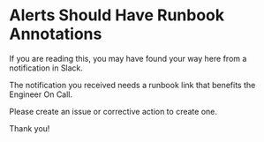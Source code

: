 # Alerts Should Have Runbook Annotations

If you are reading this, you may have found your way here from a notification in Slack.

The notification you received needs a runbook link that benefits the Engineer On Call.

Please create an issue or corrective action to create one.

Thank you!
